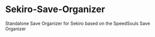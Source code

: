 # Sekiro-Save-Organizer

Standalone Save Organizer for Sekiro based on the SpeedSouls Save Organizer
